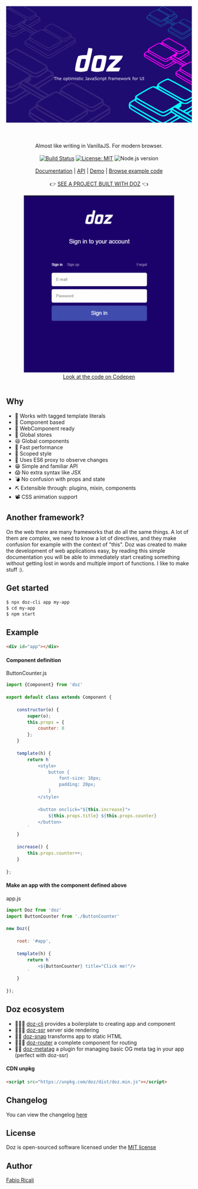 <div align="center">
<br/><br/>
<img src="https://raw.githubusercontent.com/dozjs/doz/master/extra/doz-header.png" title="doz"/>
<br/><br/>
<br/><br/>
Almost like writing in VanillaJS. For modern browser.
<br/><br/>
<a href="https://travis-ci.org/dozjs/doz" target="_blank"><img src="https://travis-ci.org/dozjs/doz.svg?branch=master" title="Build Status"/></a>
<a href="https://opensource.org/licenses/MIT" target="_blank"><img src="https://img.shields.io/badge/License-MIT-yellow.svg" title="License: MIT"/></a>
<img src="https://img.shields.io/badge/Node.js-%3E%3D10.x.x-green.svg" title="Node.js version"/>
<br/><br/>
<a href="https://github.com/dozjs/doz/blob/master/documentation/index.md">Documentation</a> 
| <a href="https://github.com/dozjs/doz/blob/master/documentation/api.md">API</a> 
| <a href="https://dozjs.github.io/doz/example/">Demo</a> 
| <a href="https://github.com/dozjs/doz/tree/master/example">Browse example code</a>
<br/><br/>
👉 <a href="https://play.xdevel.com/2">SEE A PROJECT BUILT WITH DOZ</a> 👈
<br/><br/>
<img src="https://raw.githubusercontent.com/dozjs/doz/master/extra/login-form-example.gif" title="A login form built with Doz"/>
<br>
<a href="https://codepen.io/fabioricali/pen/poveXwo">Look at the code on Codepen</a>
<br/><br/>
</div>

## Why
- 🎼 Works with tagged template literals
- 🎳 Component based
- 🧩 WebComponent ready
- 🏪 Global stores
- 😆 Global components
- 🔫 Fast performance
- 💅 Scoped style
- 📡 Uses ES6 proxy to observe changes
- 😁 Simple and familiar API
- 😱‍ No extra syntax like JSX
- 💣 No confusion with props and state
- ⛏ Extensible through: plugins, mixin, components
- 📽 CSS animation support

## Another framework?
On the web there are many frameworks that do all the same things. A lot of them are complex,
we need to know a lot of directives, and they make confusion for example with the context of "this".
Doz was created to make the development of web applications easy, by reading this simple documentation
you will be able to immediately start creating something without getting lost in words and multiple import of functions.
I like to make stuff :).

## Get started
```
$ npx doz-cli app my-app
$ cd my-app
$ npm start
```

## Example

```html
<div id="app"></div>
```

#### Component definition

ButtonCounter.js
```javascript
import {Component} from 'doz'

export default class extends Component {
    
    constructor(o) {
        super(o);
        this.props = {
            counter: 0
        };
    }

    template(h) {
        return h`
            <style>
                button {
                    font-size: 16px;
                    padding: 20px;
                }
            </style>

            <button onclick="${this.increase}">
                ${this.props.title} ${this.props.counter}
            </button>
        `
    }
    
    increase() {
        this.props.counter++;
    }

};
```

#### Make an app with the component defined above

app.js
```javascript
import Doz from 'doz'
import ButtonCounter from './ButtonCounter'

new Doz({

    root: '#app',

    template(h) {
        return h`
            <${ButtonCounter} title="Click me!"/>
        `
    }

});
```

## Doz ecosystem
- 👨🏻‍💻 [doz-cli](https://github.com/dozjs/doz-cli) provides a boilerplate to creating app and component
- 👨🏼‍🎨 [doz-ssr](https://github.com/dozjs/doz-ssr) server side rendering
- 🤳🏼 [doz-snap](https://github.com/dozjs/doz-snap) transforms app to static HTML
- 👩🏼‍🚀 [doz-router](https://github.com/dozjs-cmp/doz-router) a complete component for routing
- ✍🏼 [doz-metatag](https://github.com/dozjs/doz-metatag) a plugin for managing basic OG meta tag in your app (perfect with doz-ssr)

#### CDN unpkg
```html
<script src="https://unpkg.com/doz/dist/doz.min.js"></script>
```

## Changelog
You can view the changelog <a target="_blank" href="https://github.com/dozjs/doz/blob/master/CHANGELOG.md">here</a>

## License
Doz is open-sourced software licensed under the <a target="_blank" href="http://opensource.org/licenses/MIT">MIT license</a>

## Author
<a target="_blank" href="http://rica.li">Fabio Ricali</a>
